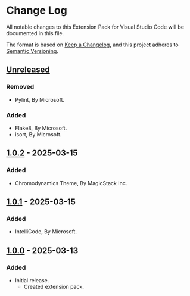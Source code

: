 # Change Log

All notable changes to this Extension Pack for Visual Studio Code will be documented in this file.

The format is based on [Keep a Changelog](https://keepachangelog.com/en/1.0.0/),
and this project adheres to [Semantic Versioning](https://semver.org/spec/v2.0.0.html).

## [Unreleased]

### Removed

* Pylint, By Microsoft.

### Added

* Flake8, By Microsoft.
* isort, By Microsoft.

## [1.0.2] - 2025-03-15

### Added

* Chromodynamics Theme, By MagicStack Inc.

## [1.0.1] - 2025-03-15

### Added

* IntelliCode, By Microsoft.

## [1.0.0] - 2025-03-13

### Added

* Initial release.
  * Created extension pack.

[Unreleased]: https://github.com/Gydunhn/Python-Essentials/tree/develop
[1.0.2]: https://github.com/Gydunhn/Python-Essentials/releases/tag/1.0.2
[1.0.1]: https://github.com/Gydunhn/Python-Essentials/releases/tag/1.0.1
[1.0.0]: https://github.com/Gydunhn/Python-Essentials/releases/tag/1.0.0
